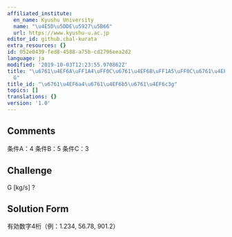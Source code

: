 ```yaml
---
affiliated_institute:
  en_name: Kyushu University
  name: "\u4E5D\u5DDE\u5927\u5B66"
  url: https://www.kyushu-u.ac.jp
editor_id: github.cbal-kurata
extra_resources: {}
id: 052e0439-fed8-4588-a75b-cd2796eea2d2
language: ja
modified: '2019-10-03T12:23:55.970862Z'
title: "\u6761\u4EF6A\uFF1A4\uFF0C\u6761\u4EF6B\uFF1A5\uFF0C\u6761\u4EF6C\uFF1A3\uFF0C\
  G"
title_id: "\u6761\u4EF6a4\u6761\u4EF6b5\u6761\u4EF6c3g"
topics: []
translations: {}
version: '1.0'
---
```


## Comments
条件A：4
条件B：5
条件C：3

## Challenge
G [kg/s] ?

## Solution Form
有効数字4桁（例：1.234,  56.78,  901.2）




